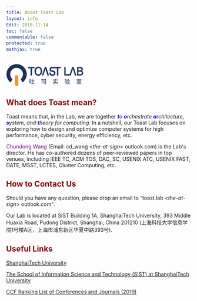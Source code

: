 ```yaml
---
title: About Toast Lab
layout: info
Edit: 2018-11-14
toc: false
commentable: false
protected: true
mathjax: true
---
```

<img src="./logo.png" alt="The Logo of Toast Lab" width="210"> <br>
<h2><a class="toast"><font color="maroon">What does Toast mean?</font></a></h2>
<p>Toast means that, in the Lab, we are together <i><strong><font color="blue">t</font></strong>o <strong><font color="blue">o</font></strong>rchestrate <strong><font color="blue">a</font></strong>rchitecture, <strong><font color="blue">s</font></strong>ystem, and <strong><font color="blue">t</font></strong>heory for computing</i>. In a nutshell, our Toast Lab focuses on exploring how to design and optimize computer systems for high performance, cyber security, energy efficiency, etc.</p>

<p><a href="{{site.url}}{{site.baseurl}}/people#faculty" style="text-decoration: none;"><font color="purple">Chundong Wang</font></a> (Email: cd_wang <<i>the-at-sign</i>> outlook.com) is the Lab's director. He has co-authored dozens of peer-reviewed <a href="{{site.url}}{{site.baseurl}}/publications" style="text-decoration: none;">papers</a> in top venues, including IEEE TC, ACM TOS, DAC, SC, USENIX ATC, USENIX FAST, DATE, MSST, LCTES, Cluster Computing, etc.</p>


<h2><a class="contact"><font color="maroon">How to Contact Us</font></a></h2>
<p>Should you have any question, please drop an email to <q>toast.lab <<i>the-at-sign</i>> outlook.com</q>.</p>

<p>Our Lab is located at SIST Building 1A, ShanghaiTech University, 393 Middle Huaxia Road, Pudong District, Shanghai, China 201210 (&#19978;&#28023;&#31185;&#25216;&#22823;&#23398;&#20449;&#24687;&#23398;&#38498;&#49;&#21495;&#27004;&#65;&#21306;&#65292;&#19978;&#28023;&#24066;&#28006;&#19996;&#26032;&#21306;&#21326;&#22799;&#20013;&#36335;&#51;&#57;&#51;&#21495;).</p>


<h2><a class="contact"><font color="maroon">Useful Links</font></a></h2>
<p><a href="http://www.shanghaitech.edu.cn/" target="_blank">ShanghaiTech University</a><p>
<p><a href="http://sist.shanghaitech.edu.cn/" target="_blank">The School of Information Science and Technology (SIST) at ShanghaiTech University</a><p>
<p><a href="https://www.ccf.org.cn/Academic_Evaluation/By_category/" target="_blank">CCF Ranking List of Conferences and Journals (2019)</a></p>

